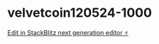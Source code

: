 # velvetcoin120524-1000

[Edit in StackBlitz next generation editor ⚡️](https://stackblitz.com/~/github.com/satphonix-dotcom/velvetcoin120524-1000)